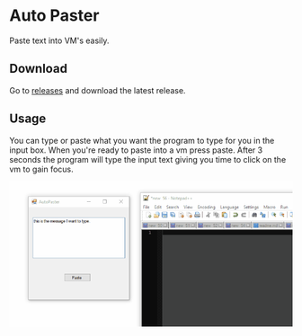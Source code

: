 # Auto Paster

Paste text into VM's easily.

## Download

Go to [releases](https://github.com/ius-csg/AutoPaster) and download the latest release.

## Usage

You can type or paste what you want the program to type for you in the input box.
When you're ready to paste into a vm press paste. After 3 seconds the
program will type the input text giving you time to click on the vm to gain
focus.


![auto-paster-instructions](auto-paster.gif)
